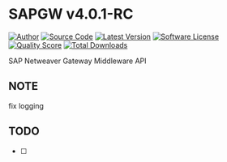 # SAPGW v4.0.1-RC

[![Author](http://img.shields.io/badge/author-@b3b8-blue.svg?style=flat-square)](https://twitter.com/b3b8)
[![Source Code](http://img.shields.io/badge/source-alfagomma/sapgw-blue.svg?style=flat-square)](https://github.com/alfagomma/sapgw)
[![Latest Version](https://img.shields.io/github/release/alfagomma/sapgw.svg?style=flat-square)](https://github.com/alfagomma/sapgw/releases)
[![Software License](https://img.shields.io/badge/license-MIT-brightgreen.svg?style=flat-square)](https://github.com/alfagomma/sapgw/blob/master/LICENSE)
[![Quality Score](https://img.shields.io/scrutinizer/g/alfagomma/sapgw.svg?style=flat-square)](https://scrutinizer-ci.com/g/alfagomma/sapgw)
[![Total Downloads](https://img.shields.io/packagist/dt/league/sapgw.svg?style=flat-square)](https://packagist.org/packages/league/sapgw)

SAP Netweaver Gateway Middleware API

## NOTE

fix logging

## TODO

- [ ]

